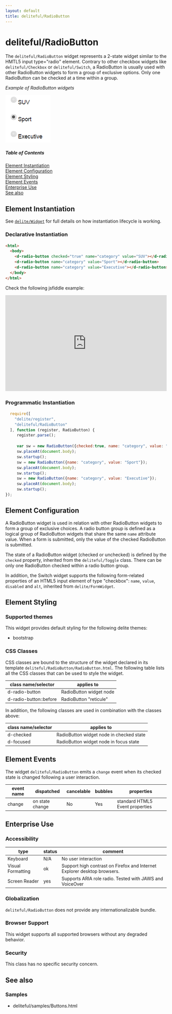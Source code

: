 ```yaml
---
layout: default
title: deliteful/RadioButton
---
```


# deliteful/RadioButton

The `deliteful/RadioButton` widget represents a 2-state widget similar to the HMTL5 input type="radio" element.
Contrary to other checkbox widgets like `deliteful/Checkbox` or `deliteful/Switch`, a RadioButton is usually used with
other RadioButton widgets to form a group of exclusive options. Only one RadioButton can be checked at a time within a
group.

*Example of RadioButton widgets* 

![RadioButton (Bootstrap)](images/RadioButton1.png)

##### Table of Contents
[Element Instantiation](#instantiation)  
[Element Configuration](#configuration)  
[Element Styling](#styling)  
[Element Events](#events)  
[Enterprise Use](#enterprise)  
[See also](#seealso)

<a name="instantiation"></a>
## Element Instantiation

See [`delite/Widget`](/delite/docs/master/Widget.html) for full details on how instantiation lifecycle is working.

### Declarative Instantiation

```html
<html>
  <body>
    <d-radio-button checked="true" name="category" value="SUV"></d-radio-button>
    <d-radio-button name="category" value="Sport"></d-radio-button>
    <d-radio-button name="category" value="Executive"></d-radio-button>
  </body>
</html>
```

Check the following jsfiddle example:
<iframe width="100%" height="300" src="http://jsfiddle.net/ibmjs/p22Lj0fn/embedded/result,html,css,js" 
allowfullscreen="allowfullscreen" frameborder="0">
<a href="http://jsfiddle.net/ibmjs/p22Lj0fn/">checkout the sample on JSFiddle</a></iframe>

### Programmatic Instantiation

```js
  require([
    "delite/register",
    "deliteful/RadioButton"
  ], function (register, RadioButton) {
     register.parse();

     var sw = new RadioButton({checked:true, name: "category", value: "SUV"});
     sw.placeAt(document.body);
     sw.startup();
     sw = new RadioButton({name: "category", value: "Sport"});
     sw.placeAt(document.body);
     sw.startup();
     sw = new RadioButton({name: "category", value: "Executive"});
     sw.placeAt(document.body);
     sw.startup();
});
```

<a name="configuration"></a>
## Element Configuration

A RadioButton widget is used in relation with other RadioButton widgets to form a group of exclusive choices. A radio
button group is defined as a logical group of RadioButton widgets that share the same `name` attribute value. When a
form is submitted, only the value of the checked RadioButton is submitted.

The state of a RadioButton widget (checked or unchecked) is defined by the `checked` property, inherited from the 
`deliteful/Toggle` class. There can be only one RadioButton checked within a radio button group.

In addition, the Switch widget supports the following form-related properties of an HTML5 input element of 
type "checkbox": `name`, `value`, `disabled` and `alt`, inherited from `delite/FormWidget`.

<a name="styling"></a>
## Element Styling

### Supported themes

This widget provides default styling for the following delite themes:

* bootstrap

### CSS Classes

CSS classes are bound to the structure of the widget declared in its template `deliteful/RadioButton/RadioButton.html`.
The following table lists all the CSS classes that can be used to style the widget. 

|class name/selector|applies to|
|----------|----------|
|d-radio-button|RadioButton widget node
|d-radio-button::before|RadioButton "reticule"
In addition, the following classes are used in combination with the classes above:

|class name/selector|applies to|
|----------|----------|
|d-checked|RadioButton widget node in checked state
|d-focused|RadioButton widget node in focus state

<a name="events"></a>
## Element Events
The widget `deliteful/RadioButton` emits a `change` event when its checked state is changed following a user interaction.

|event name|dispatched|cancelable|bubbles|properties|
|----------|----------|----------|-------|----------|
|change|on state change|No |Yes|standard HTML5 Event properties|

<a name="enterprise"></a>
## Enterprise Use

### Accessibility
|type|status|comment|
|----|------|-------|
|Keyboard|N/A|No user interaction|
|Visual Formatting|ok|Support high contrast on Firefox and Internet Explorer desktop browsers.|
|Screen Reader|yes|Supports ARIA role radio. Tested with JAWS and VoiceOver|

### Globalization

`deliteful/RadioButton` does not provide any internationalizable bundle.

### Browser Support
This widget supports all supported browsers without any degraded behavior.

### Security

This class has no specific security concern.

<a name="seealso"></a>
## See also
### Samples
- deliteful/samples/Buttons.html
